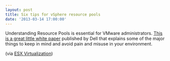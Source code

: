 ```yaml
---
layout: post
title: Six tips for vSphere resource pools
date: '2013-03-14 17:00:00'
---
```


Understanding Resource Pools is essential for VMware administrators. [This is a great little white paper](http://www.quest.com/whitepaper/the-top-six-tips-for-configuring-vsphere-resource-pools819444.aspx) published by Dell that explains some of the major things to keep in mind and avoid pain and misuse in your environment.

(via [ESX Virtualization](http://www.vladan.fr/top-6-tips-for-configuring-vsphere-resource-pools))
